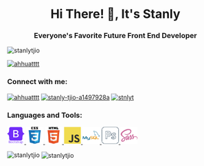 <h1 align="center">Hi There! 👋, It's Stanly</h1>
<h3 align="center">Everyone's Favorite Future Front End Developer</h3>

<p align="left"> <img src="https://komarev.com/ghpvc/?username=stanlytjio&label=Profile%20views&color=0e75b6&style=flat" alt="stanlytjio" /> </p>

<p align="left"> <a href="https://twitter.com/ahhuatttt" target="blank"><img src="https://img.shields.io/twitter/follow/ahhuatttt?logo=twitter&style=for-the-badge" alt="ahhuatttt" /></a> </p>

<h3 align="left">Connect with me:</h3>
<p align="left">
<a href="https://twitter.com/ahhuatttt" target="blank"><img align="center" src="https://raw.githubusercontent.com/rahuldkjain/github-profile-readme-generator/master/src/images/icons/Social/twitter.svg" alt="ahhuatttt" height="30" width="40" /></a>
<a href="https://linkedin.com/in/stanly-tjio-a1497928a" target="blank"><img align="center" src="https://raw.githubusercontent.com/rahuldkjain/github-profile-readme-generator/master/src/images/icons/Social/linked-in-alt.svg" alt="stanly-tjio-a1497928a" height="30" width="40" /></a>
<a href="https://instagram.com/stnlyt" target="blank"><img align="center" src="https://raw.githubusercontent.com/rahuldkjain/github-profile-readme-generator/master/src/images/icons/Social/instagram.svg" alt="stnlyt" height="30" width="40" /></a>
</p>

<h3 align="left">Languages and Tools:</h3>
<p align="left"> <a href="https://getbootstrap.com" target="_blank" rel="noreferrer"> <img src="https://raw.githubusercontent.com/devicons/devicon/master/icons/bootstrap/bootstrap-plain-wordmark.svg" alt="bootstrap" width="40" height="40"/> </a> <a href="https://www.w3schools.com/css/" target="_blank" rel="noreferrer"> <img src="https://raw.githubusercontent.com/devicons/devicon/master/icons/css3/css3-original-wordmark.svg" alt="css3" width="40" height="40"/> </a> <a href="https://www.w3.org/html/" target="_blank" rel="noreferrer"> <img src="https://raw.githubusercontent.com/devicons/devicon/master/icons/html5/html5-original-wordmark.svg" alt="html5" width="40" height="40"/> </a> <a href="https://developer.mozilla.org/en-US/docs/Web/JavaScript" target="_blank" rel="noreferrer"> <img src="https://raw.githubusercontent.com/devicons/devicon/master/icons/javascript/javascript-original.svg" alt="javascript" width="40" height="40"/> </a> <a href="https://www.mysql.com/" target="_blank" rel="noreferrer"> <img src="https://raw.githubusercontent.com/devicons/devicon/master/icons/mysql/mysql-original-wordmark.svg" alt="mysql" width="40" height="40"/> </a> <a href="https://www.photoshop.com/en" target="_blank" rel="noreferrer"> <img src="https://raw.githubusercontent.com/devicons/devicon/master/icons/photoshop/photoshop-line.svg" alt="photoshop" width="40" height="40"/> </a> <a href="https://sass-lang.com" target="_blank" rel="noreferrer"> <img src="https://raw.githubusercontent.com/devicons/devicon/master/icons/sass/sass-original.svg" alt="sass" width="40" height="40"/> </a> </p>

<p><img align="left" src="https://github-readme-stats.vercel.app/api/top-langs?username=stanlytjio&show_icons=true&locale=en&layout=compact" alt="stanlytjio" /></p>

<p>&nbsp;<img align="center" src="https://github-readme-stats.vercel.app/api?username=stanlytjio&show_icons=true&locale=en" alt="stanlytjio" /></p>

